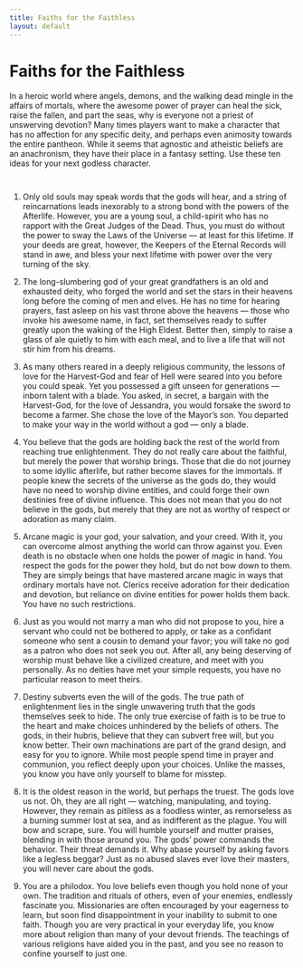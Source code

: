 ```yaml
---
title: Faiths for the Faithless
layout: default
---
```


# Faiths for the Faithless

In a heroic world where angels, demons, and the walking dead mingle in the affairs of mortals, where the awesome power of prayer can heal the sick, raise the fallen, and part the seas, why is everyone not a priest of unswerving devotion? Many times players want to make a character that has no affection for any specific deity, and perhaps even animosity towards the entire pantheon. While it seems that agnostic and atheistic beliefs are an anachronism, they have their place in a fantasy setting. Use these ten ideas for your next godless character.


<div class="columns">

1. Only old souls may speak words that the gods will hear, and a string of reincarnations leads inexorably to a strong bond with the powers of the Afterlife. However, you are a young soul, a child-spirit who has no rapport with the Great Judges of the Dead. Thus, you must do without the power to sway the Laws of the Universe — at least for this lifetime. If your deeds are great, however, the Keepers of the Eternal Records will stand in awe, and bless your next lifetime with power over the very turning of the sky.

1. The long-slumbering god of your great grandfathers is an old and exhausted deity, who forged the world and set the stars in their heavens long before the coming of men and elves. He has no time for hearing prayers, fast asleep on his vast throne above the heavens — those who invoke his awesome name, in fact, set themselves ready to suffer greatly upon the waking of the High Eldest. Better then, simply to raise a glass of ale quietly to him with each meal, and to live a life that will not stir him from his dreams.

1. As many others reared in a deeply religious community, the lessons of love for the Harvest-God and fear of Hell were seared into you before you could speak. Yet you possessed a gift unseen for generations — inborn talent with a blade. You asked, in secret, a bargain with the Harvest-God, for the love of Jessandra, you would forsake the sword to become a farmer. She chose the love of the Mayor’s son. You departed to make your way in the world without a god — only a blade.

1. You believe that the gods are holding back the rest of the world from reaching true enlightenment. They do not really care about the faithful, but merely the power that worship brings. Those that die do not journey to some idyllic afterlife, but rather become slaves for the immortals. If people knew the secrets of the universe as the gods do, they would have no need to worship divine entities, and could forge their own destinies free of divine influence. This does not mean that you do not believe in the gods, but merely that they are not as worthy of respect or adoration as many claim.

1. Arcane magic is your god, your salvation, and your creed. With it, you can overcome almost anything the world can throw against you. Even death is no obstacle when one holds the power of magic in hand. You respect the gods for the power they hold, but do not bow down to them. They are simply beings that have mastered arcane magic in ways that ordinary mortals have not. Clerics receive adoration for their dedication and devotion, but reliance on divine entities for power holds them back. You have no such restrictions.

1. Just as you would not marry a man who did not propose to you, hire a servant who could not be bothered to apply, or take as a confidant someone who sent a cousin to demand your favor; you will take no god as a patron who does not seek you out. After all, any being deserving of worship must behave like a civilized creature, and meet with you personally. As no deities have met your simple requests, you have no particular reason to meet theirs.

1. Destiny subverts even the will of the gods. The true path of enlightenment lies in the single unwavering truth that the gods themselves seek to hide. The only true exercise of faith is to be true to the heart and make choices unhindered by the beliefs of others. The gods, in their hubris, believe that they can subvert free will, but you know better. Their own machinations are part of the grand design, and easy for you to ignore. While most people spend time in prayer and communion, you reflect deeply upon your choices. Unlike the masses, you know you have only yourself to blame for misstep.

1. It is the oldest reason in the world, but perhaps the truest. The gods love us not. Oh, they are all right — watching, manipulating, and toying. However, they remain as pitiless as a foodless winter, as remorseless as a burning summer lost at sea, and as indifferent as the plague. You will bow and scrape, sure. You will humble yourself and mutter praises, blending in with those around you. The gods’ power commands the behavior. Their threat demands it. Why abase yourself by asking favors like a legless beggar? Just as no abused slaves ever love their masters, you will never care about the gods.

1. You are a philodox. You love beliefs even though you hold none of your own. The tradition and rituals of others, even of your enemies, endlessly fascinate you. Missionaries are often encouraged by your eagerness to learn, but soon find disappointment in your inability to submit to one faith. Though you are very practical in your everyday life, you know more about religion than many of your devout friends. The teachings of various religions have aided you in the past, and you see no reason to confine yourself to just one.

</div>
